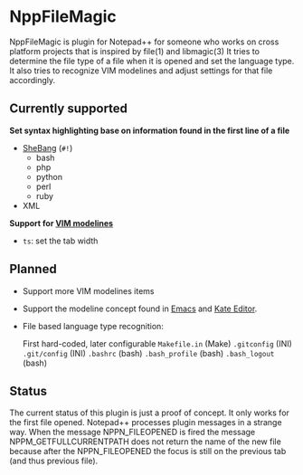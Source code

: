 NppFileMagic
============

NppFileMagic is plugin for Notepad++ for someone who works on cross platform projects that is inspired by file(1) and libmagic(3)
It tries to determine the file type of a file when it is opened and set the language type.
It also tries to recognize VIM modelines and adjust settings for that file accordingly.

Currently supported
-------------------

**Set syntax highlighting base on information found in the first line of a file**

* [SheBang](https://en.wikipedia.org/wiki/Shebang_%28Unix%29) (`#!`)
	- bash
	- php
	- python
	- perl
	- ruby
* XML

**Support for [VIM modelines](http://vim.wikia.com/wiki/Modeline_magic)**

* `ts`: set the tab width

Planned
-------

* Support more VIM modelines items

* Support the modeline concept found in [Emacs](http://www.gnu.org/software/emacs/manual/html_node/emacs/Specifying-File-Variables.html) and [Kate Editor](http://kate-editor.org/2006/02/09/kate-modelines/).

* File based language type recognition:

	First hard-coded, later configurable
	`Makefile.in`		(Make)
	`.gitconfig`		(INI)
	`.git/config`		(INI)
	`.bashrc`			(bash)
	`.bash_profile`		(bash)
	`.bash_logout`		(bash)

Status
------

The current status of this plugin is just a proof of concept. It only works for the first file opened.
Notepad++ processes plugin messages in a strange way. When the message NPPN_FILEOPENED is fired the message NPPM_GETFULLCURRENTPATH does not return the name of the new file because after the NPPN_FILEOPENED the focus is still on the previous tab (and thus previous file).
